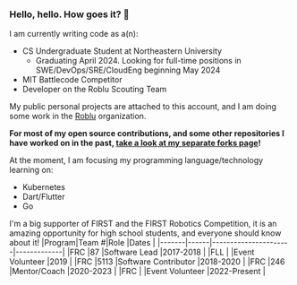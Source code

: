 ### Hello, hello. How goes it? 👋
I am currently writing code as a(n):
- CS Undergraduate Student at Northeastern University
  - Graduating April 2024. Looking for full-time positions in SWE/DevOps/SRE/CloudEng beginning May 2024
- MIT Battlecode Competitor
- Developer on the Roblu Scouting Team

My public personal projects are attached to this account, and I am doing some work in the [Roblu](https://github.com/RobluScouting) organization.

**For most of my open source contributions, and some other repositories I have worked on in the past, [take a look at my separate forks page](https://github.com/aidan-mundy-forks)!**

At the moment, I am focusing my programming language/technology learning on:
- Kubernetes
- Dart/Flutter
- Go

I'm a big supporter of FIRST and the FIRST Robotics Competition, it is an amazing opportunity for high school students, and everyone should know about it!
|Program|Team #|Role                  |Dates        |
|-------|------|----------------------|-------------|
|FRC    |87    |Software Lead         |2017-2018    |
|FLL    |      |Event Volunteer       |2019         |
|FRC    |5113  |Software Contributor  |2018-2020    |
|FRC    |246   |Mentor/Coach          |2020-2023    |
|FRC    |      |Event Volunteer       |2022-Present |
